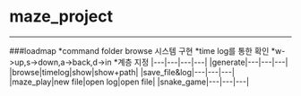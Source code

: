 # maze_project
-----------------------------
###loadmap
*command folder browse 시스템 구현 
  *time log를 통한 확인
  *w->up,s->down,a->back,d->in
  *계층 지정 
|---|---|---|---|
|generate|---|---|---|
|browse|timelog|show|show+path|
|save_file&log|---|---|---|
|maze_play|new file|open log|open file|
|snake_game|---|---|---|
